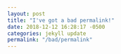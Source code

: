 ```yaml
---
layout: post
title: "I've got a bad permalink!"
date: 2018-12-12 16:28:17 -0500
categories: jekyll update
permalink: "/bad/permalink"
---
```

